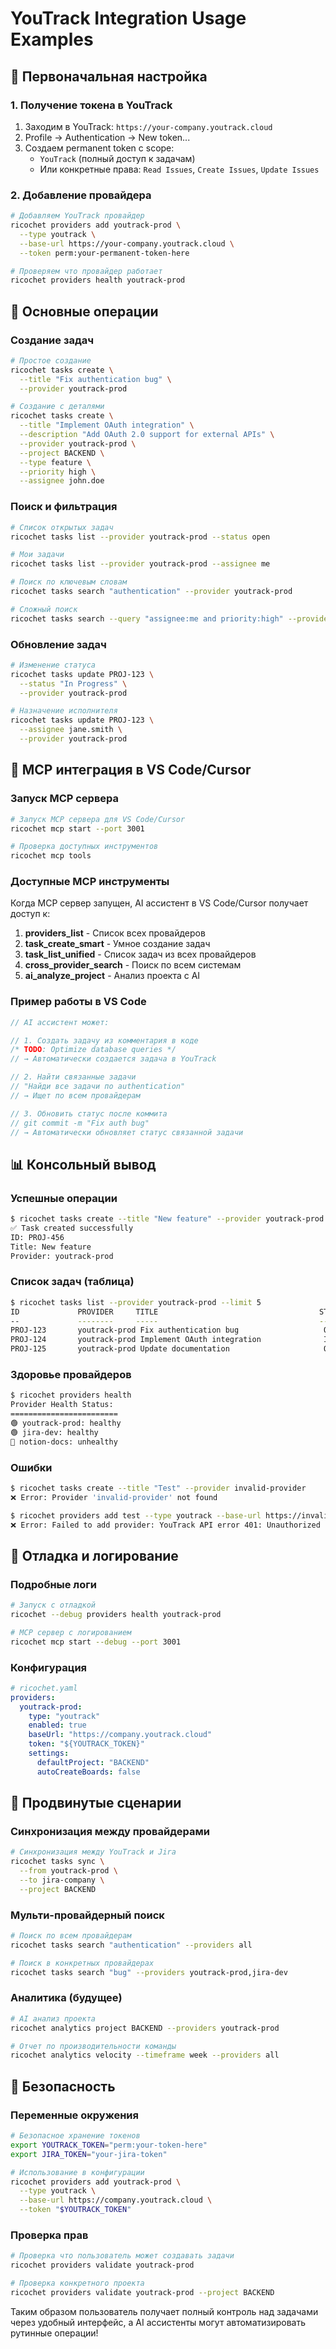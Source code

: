 # YouTrack Integration Usage Examples

## 🔐 Первоначальная настройка

### 1. Получение токена в YouTrack

1. Заходим в YouTrack: `https://your-company.youtrack.cloud`
2. Profile → Authentication → New token...
3. Создаем permanent token с scope:
   - `YouTrack` (полный доступ к задачам)
   - Или конкретные права: `Read Issues`, `Create Issues`, `Update Issues`

### 2. Добавление провайдера

```bash
# Добавляем YouTrack провайдер
ricochet providers add youtrack-prod \
  --type youtrack \
  --base-url https://your-company.youtrack.cloud \
  --token perm:your-permanent-token-here

# Проверяем что провайдер работает
ricochet providers health youtrack-prod
```

## 🎯 Основные операции

### Создание задач

```bash
# Простое создание
ricochet tasks create \
  --title "Fix authentication bug" \
  --provider youtrack-prod

# Создание с деталями
ricochet tasks create \
  --title "Implement OAuth integration" \
  --description "Add OAuth 2.0 support for external APIs" \
  --provider youtrack-prod \
  --project BACKEND \
  --type feature \
  --priority high \
  --assignee john.doe
```

### Поиск и фильтрация

```bash
# Список открытых задач
ricochet tasks list --provider youtrack-prod --status open

# Мои задачи
ricochet tasks list --provider youtrack-prod --assignee me

# Поиск по ключевым словам
ricochet tasks search "authentication" --provider youtrack-prod

# Сложный поиск
ricochet tasks search --query "assignee:me and priority:high" --provider youtrack-prod
```

### Обновление задач

```bash
# Изменение статуса
ricochet tasks update PROJ-123 \
  --status "In Progress" \
  --provider youtrack-prod

# Назначение исполнителя
ricochet tasks update PROJ-123 \
  --assignee jane.smith \
  --provider youtrack-prod
```

## 🤖 MCP интеграция в VS Code/Cursor

### Запуск MCP сервера

```bash
# Запуск MCP сервера для VS Code/Cursor
ricochet mcp start --port 3001

# Проверка доступных инструментов
ricochet mcp tools
```

### Доступные MCP инструменты

Когда MCP сервер запущен, AI ассистент в VS Code/Cursor получает доступ к:

1. **providers_list** - Список всех провайдеров
2. **task_create_smart** - Умное создание задач
3. **task_list_unified** - Список задач из всех провайдеров
4. **cross_provider_search** - Поиск по всем системам
5. **ai_analyze_project** - Анализ проекта с AI

### Пример работы в VS Code

```typescript
// AI ассистент может:

// 1. Создать задачу из комментария в коде
/* TODO: Optimize database queries */
// → Автоматически создается задача в YouTrack

// 2. Найти связанные задачи
// "Найди все задачи по authentication"
// → Ищет по всем провайдерам

// 3. Обновить статус после коммита
// git commit -m "Fix auth bug"
// → Автоматически обновляет статус связанной задачи
```

## 📊 Консольный вывод

### Успешные операции

```bash
$ ricochet tasks create --title "New feature" --provider youtrack-prod
✅ Task created successfully
ID: PROJ-456
Title: New feature
Provider: youtrack-prod
```

### Список задач (таблица)

```bash
$ ricochet tasks list --provider youtrack-prod --limit 5
ID             PROVIDER     TITLE                                    STATUS       PRIORITY  
--             --------     -----                                    ------       --------  
PROJ-123       youtrack-prod Fix authentication bug                   Open         High      
PROJ-124       youtrack-prod Implement OAuth integration              In Progress  Medium    
PROJ-125       youtrack-prod Update documentation                     Open         Low       
```

### Здоровье провайдеров

```bash
$ ricochet providers health
Provider Health Status:
========================
🟢 youtrack-prod: healthy
🟢 jira-dev: healthy
🔴 notion-docs: unhealthy
```

### Ошибки

```bash
$ ricochet tasks create --title "Test" --provider invalid-provider
❌ Error: Provider 'invalid-provider' not found

$ ricochet providers add test --type youtrack --base-url https://invalid.url --token invalid
❌ Error: Failed to add provider: YouTrack API error 401: Unauthorized
```

## 🔧 Отладка и логирование

### Подробные логи

```bash
# Запуск с отладкой
ricochet --debug providers health youtrack-prod

# MCP сервер с логированием
ricochet mcp start --debug --port 3001
```

### Конфигурация

```yaml
# ricochet.yaml
providers:
  youtrack-prod:
    type: "youtrack"
    enabled: true
    baseUrl: "https://company.youtrack.cloud"
    token: "${YOUTRACK_TOKEN}"
    settings:
      defaultProject: "BACKEND"
      autoCreateBoards: false
```

## 🚀 Продвинутые сценарии

### Синхронизация между провайдерами

```bash
# Синхронизация между YouTrack и Jira
ricochet tasks sync \
  --from youtrack-prod \
  --to jira-company \
  --project BACKEND
```

### Мульти-провайдерный поиск

```bash
# Поиск по всем провайдерам
ricochet tasks search "authentication" --providers all

# Поиск в конкретных провайдерах
ricochet tasks search "bug" --providers youtrack-prod,jira-dev
```

### Аналитика (будущее)

```bash
# AI анализ проекта
ricochet analytics project BACKEND --providers youtrack-prod

# Отчет по производительности команды
ricochet analytics velocity --timeframe week --providers all
```

## 🔐 Безопасность

### Переменные окружения

```bash
# Безопасное хранение токенов
export YOUTRACK_TOKEN="perm:your-token-here"
export JIRA_TOKEN="your-jira-token"

# Использование в конфигурации
ricochet providers add youtrack-prod \
  --type youtrack \
  --base-url https://company.youtrack.cloud \
  --token "$YOUTRACK_TOKEN"
```

### Проверка прав

```bash
# Проверка что пользователь может создавать задачи
ricochet providers validate youtrack-prod

# Проверка конкретного проекта
ricochet providers validate youtrack-prod --project BACKEND
```

Таким образом пользователь получает полный контроль над задачами через удобный интерфейс, а AI ассистенты могут автоматизировать рутинные операции!